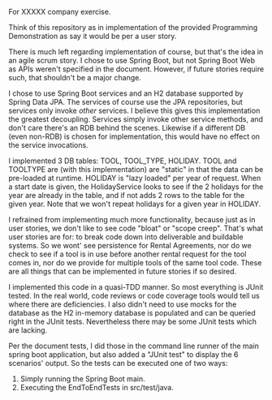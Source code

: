For XXXXX company exercise.

Think of this repository as in implementation of the provided Programming Demonstration as say it would be per a user story.

There is much left regarding implementation of course, but that's the idea in an agile scrum story. I chose to use Spring Boot, but not Spring Boot Web as APIs weren't specified in the document. However, if future stories require such, that shouldn't be a major change.

I chose to use Spring Boot services and an H2 database supported by Spring Data JPA. The services of course use the JPA repositories, but services only invoke _other_ services. I believe this gives this implementation the greatest decoupling. Services simply invoke other service methods, and don't care there's an RDB behind the scenes. Likewise if a different DB (even non-RDB) is chosen for implementation, this would have no effect on the service invocations.

I implemented 3 DB tables: TOOL, TOOL_TYPE, HOLIDAY. TOOL and TOOLTYPE are (with this implementation) are "static" in that the data can be pre-loaded at runtime. HOLIDAY is "lazy loaded" per year of request. When a start date is given, the HolidayService looks to see if the 2 holidays for the year are already in the table, and if not adds 2 rows to the table for the given year. Note that we won't repeat holidays for a given year in HOLIDAY.

I refrained from implementing much more functionality, because just as in user stories, we don't like to see code "bloat" or "scope creep". That's what user stories are for: to break code down into deliverable and buildable systems. So we wont' see persistence for Rental Agreements, nor do we check to see if a tool is in use before another rental request for the tool comes in, nor do we provide for multiple tools of the same tool code. These are all things that can be implemented in future stories if so desired.

I implemented this code in a quasi-TDD manner. So most everything is JUnit tested. In the real world, code reviews or code coverage tools would tell us where there are deficiencies. I also didn't need to use mocks for the database as the H2 in-memory database is populated and can be queried right in the JUnit tests. Nevertheless there may be some JUnit tests which are lacking.

Per the document tests, I did those in the command line runner of the main spring boot application, but also added a "JUnit test" to display the 6 scenarios' output. So the tests can be executed one of two ways:
1. Simply running the Spring Boot main.
2. Executing the EndToEndTests in src/test/java.
